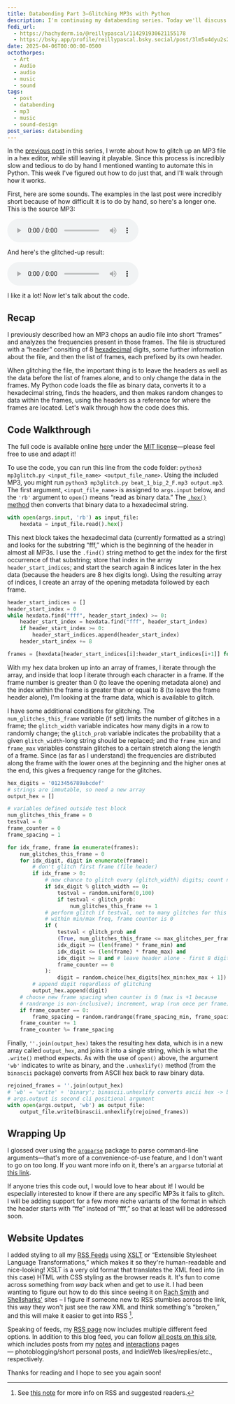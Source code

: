 ```yaml
---
title: Databending Part 3—Glitching MP3s with Python
description: I'm continuing my databending series. Today we'll discuss how to use Python to easily glitch up MP3s, adding warbles, clicks, and other cool noise!
fedi_url: 
  - https://hachyderm.io/@reillypascal/114291930621155178
  - https://bsky.app/profile/reillypascal.bsky.social/post/3lm5u4dyu2s2f
date: 2025-04-06T00:00:00-0500
octothorpes:
  - Art
  - Audio
  - audio
  - music
  - sound
tags:
  - post
  - databending 
  - mp3 
  - music 
  - sound-design
post_series: databending
---
```


<link rel="stylesheet" type="text/css" href="/styles/code/prism-dracula.css" />
<link rel="stylesheet" type="text/css" href="/styles/code/code-tweaks.css" />

In the [previous post](/posts/2025/02/databending-part-2/) in this series, I wrote about how to glitch up an MP3 file in a hex editor, while still leaving it playable. Since this process is incredibly slow and tedious to do by hand I mentioned wanting to automate this in Python. This week I've figured out how to do just that, and I'll walk through how it works.

First, here are some sounds. The examples in the last post were incredibly short because of how difficult it is to do by hand, so here's a longer one. This is the source MP3:

<audio controls src="/media/blog/2025/04/beat_1_bip_2_F.mp3" title="lo-fi beat without glitching"></audio>

And here's the glitched-up result:

<audio controls src="/media/blog/2025/04/binary_mp3.mp3" title="Title"></audio>

I like it a lot! Now let's talk about the code.

## Recap

I previously described how an MP3 chops an audio file into short “frames” and analyzes the frequencies present in those frames. The file is structured with a “header” consiting of 8 [hexadecimal](https://en.wikipedia.org/wiki/Hexadecimal) digits, some further information about the file, and then the list of frames, each prefixed by its own header. 

When glitching the file, the important thing is to leave the headers as well as the data before the list of frames alone, and to only change the data in the frames. My Python code loads the file as binary data, converts it to a hexadecimal string, finds the headers, and then makes random changes to data within the frames, using the headers as a reference for where the frames are located. Let's walk through how the code does this.

## Code Walkthrough

The full code is available online [here](https://github.com/reillypascal/mp3glitch) under the [MIT license](https://en.wikipedia.org/wiki/MIT_License)—please feel free to use and adapt it!

To use the code, you can run this line from the code folder: `python3 mp3glitch.py <input_file_name> <output_file_name>`. Using the included MP3, you might run `python3 mp3glitch.py beat_1_bip_2_F.mp3 output.mp3`. The first argument, `<input_file_name>` is assigned to `args.input` below, and the `'rb'` argument to `open()` means “read as binary data.” The [`.hex()` method](https://docs.python.org/3/library/functions.html#hex) then converts that binary data to a hexadecimal string.

```python
with open(args.input, 'rb') as input_file:
    hexdata = input_file.read().hex()
```

This next block takes the hexadecimal data (currently formatted as a string) and looks for the substring “fff,” which is the beginning of the header in almost all MP3s. I use the `.find()` string method to get the index for the first occurrence of that substring; store that index in the array `header_start_indices`; and start the search again 8 indices later in the hex data (because the headers are 8 hex digits long). Using the resulting array of indices, I create an array of the opening metadata followed by each frame. 

```python
header_start_indices = []
header_start_index = 0
while hexdata.find("fff", header_start_index) >= 0:
    header_start_index = hexdata.find("fff", header_start_index)
    if header_start_index >= 0:
        header_start_indices.append(header_start_index)
    header_start_index += 8

frames = [hexdata[header_start_indices[i]:header_start_indices[i+1]] for i in range(len(header_start_indices)-1)]
```

With my hex data broken up into an array of frames, I iterate through the array, and inside that loop I iterate through each character in a frame. If the frame number is greater than 0 (to leave the opening metadata alone) and the index within the frame is greater than or equal to 8 (to leave the frame header alone), I'm looking at the frame data, which is available to glitch.

I have some additional conditions for glitching. The `num_glitches_this_frame` variable (if set) limits the number of glitches in a frame; the `glitch_width` variable indicates how many digits in a row to randomly change; the `glitch_prob` variable indicates the probability that a given `glitch_width`-long string should be replaced; and the `frame_min` and `frame_max` variables constrain glitches to a certain stretch along the length of a frame. Since (as far as I understand) the frequencies are distributed along the frame with the lower ones at the beginning and the higher ones at the end, this gives a frequency range for the glitches.

```python
hex_digits = '0123456789abcdef'
# strings are immutable, so need a new array
output_hex = []

# variables defined outside test block
num_glitches_this_frame = 0
testval = 0
frame_counter = 0
frame_spacing = 1

for idx_frame, frame in enumerate(frames):
    num_glitches_this_frame = 0
    for idx_digit, digit in enumerate(frame):
        # don't glitch first frame (file header)
        if idx_frame > 0:
            # new chance to glitch every (glitch_width) digits; count num per frame
            if idx_digit % glitch_width == 0:
                testval = random.uniform(0,100)
                if testval < glitch_prob:
                    num_glitches_this_frame += 1
            # perform glitch if testval, not to many glitches for this frame
            # within min/max freq, frame counter is 0
            if (
                testval < glitch_prob and 
                (True, num_glitches_this_frame <= max_glitches_per_frame)[max_glitches_per_frame > 0] and 
                idx_digit >= (len(frame) * frame_min) and
                idx_digit <= (len(frame) * frame_max) and
                idx_digit >= 8 and # leave header alone - first 8 digits
                frame_counter == 0
            ):
                digit = random.choice(hex_digits[hex_min:hex_max + 1])
        # append digit regardless of glitching
        output_hex.append(digit)
    # choose new frame spacing when counter is 0 (max is +1 because 
    # randrange is non-inclusive); increment, wrap (run once per frame)
    if frame_counter == 0:
        frame_spacing = random.randrange(frame_spacing_min, frame_spacing_max + 1)
    frame_counter += 1
    frame_counter %= frame_spacing
```

Finally, `''.join(output_hex)` takes the resulting hex data, which is in a new array called `output_hex`, and joins it into a single string, which is what the `.write()` method expects. As with the use of `open()` above, the argument `'wb'` indicates to write as binary, and the `.unhexlify()` method (from the `binascii` package) converts from ASCII hex back to raw binary data.


```python
rejoined_frames = ''.join(output_hex)
# 'wb' = 'write' + 'binary'; binascii.unhexlify converts ascii hex -> binary
# args.output is second cli positional argument
with open(args.output, 'wb') as output_file:
    output_file.write(binascii.unhexlify(rejoined_frames))
```

## Wrapping Up
I glossed over using the [`argparse`](https://docs.python.org/3/library/argparse.html) package to parse command-line arguments—that's more of a convenience-of-use feature, and I don't want to go on too long. If you want more info on it, there's an `argparse` tutorial at [this link](https://docs.python.org/3/howto/argparse.html).

If anyone tries this code out, I would love to hear about it! I would be especially interested to know if there are any specific MP3s it fails to glitch. I will be adding support for a few more niche variants of the format in which the header starts with ”ffe” instead of ”fff,” so that at least will be addressed soon.

## Website Updates
I added styling to all my [RSS Feeds](/feeds) using [XSLT](https://en.wikipedia.org/wiki/XSLT) or “Extensible Stylesheet Language Transformations,” which makes it so they're human-readable and nice-looking! XSLT is a very old format that translates the XML feed into (in this case) HTML with CSS styling as the browser reads it. It's fun to come across something from *way* back when and get to use it. I had been wanting to figure out how to do this since seeing it on [Rach Smith](https://rachsmith.com/) and [Shellsharks'](https://shellsharks.com/) sites – I figure if someone new to RSS stumbles across the link, this way they won't just see the raw XML and think something's “broken,” and this will make it easier to get into RSS [^1].

Speaking of feeds, my [RSS page](/feeds) now includes multiple different feed options. In addition to this blog feed, you can follow [all posts on this site](/feed.xml), which includes posts from my [notes](/notes) and [interactions](/interactions) pages — photoblogging/short personal posts, and IndieWeb likes/replies/etc., respectively.

Thanks for reading and I hope to see you again soon!

[^1]: See [this note](/feeds/#what-is-rss) for more info on RSS and suggested readers.